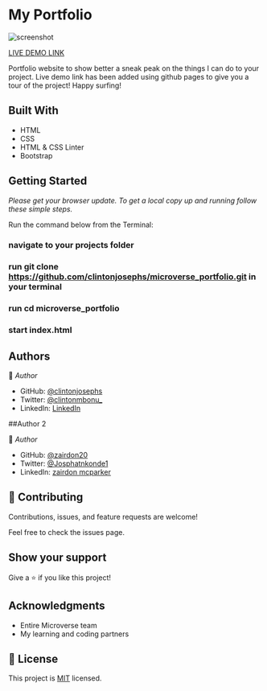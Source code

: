 # My Portfolio

![screenshot](assets/images/desktop1.png)

[LIVE DEMO LINK](https://clintonjosephs.github.io/portfolio_website/)

Portfolio website to show better a sneak peak on the things I can do to your project. Live demo link has been added using github pages to give you a tour of the project! Happy surfing!

## Built With

- HTML
- CSS
- HTML & CSS Linter
- Bootstrap


## Getting Started

*Please get your browser update. To get a local copy up and running follow these simple steps.*

Run the command below from the Terminal:

### navigate to your projects folder

### run git clone https://github.com/clintonjosephs/microverse_portfolio.git in your terminal

### run cd microverse_portfolio

### start index.html


## Authors

👤 *Author*

- GitHub: [@clintonjosephs](https://github.com/clintonjosephs)
- Twitter: [@clintonmbonu_](https://twitter.com/clintonmbonu_)
- LinkedIn: [LinkedIn](https://linkedin.com/in/clinton-mbonu)

##Author 2

👤 *Author*

- GitHub: [@zairdon20](https://github.com/clintonjosephs)
- Twitter: [@Josphatnkonde1](https://twitter.com/clintonmbonu_)
- LinkedIn: [zairdon mcparker](https://linkedin.com/in/clinton-mbonu)


## 🤝 Contributing

Contributions, issues, and feature requests are welcome!

Feel free to check the issues page.

## Show your support

Give a ⭐ if you like this project!

## Acknowledgments

- Entire Microverse team
- My learning and coding partners

## 📝 License
This project is [MIT](LICENSE) licensed.
